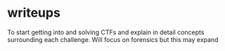 # writeups
To start getting into and solving CTFs and explain in detail concepts surrounding each challenge. Will focus on forensics but this may expand
